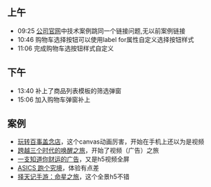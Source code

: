 ## 上午
* 09:25 [公司官网](http://www.kunding.net)中技术案例跳同一个链接问题,无以前案例链接
* 10:46 购物车选择按钮可以使用label for属性自定义选择按钮样式
* 11:06 完成购物车选按钮样式自定义

## 下午
* 13:40 补上了商品列表模板的筛选弹窗
* 15:06 加入购物车弹窗补上
## 案例
* [玩转百事盖念店](http://gainiandian.pepsi.com.cn/?utm_source=wechat&utm_medium=display&utm_content=timeline&wx=)，这个canvas动画厉害，开始在手机上还以为是视频
* [跨越三个时代的唤醒之旅](http://client.elloworld.cn/baidu/dueros/)，开始了视频（广告）之旅
* [一支知道你财运的广告](http://paipaidai.sonicboom.com.cn/?from=singlemessage&isappinstalled=0)，又是h5视频全屏
* [ASICS 跑个究境](http://www.asicscp.com/adventure/index.aspx?openid=oa7lGuHlzyQWm3BFSNa3U-7z4eLM&stamp=1500363238)，体验有点差
* [择天记手游：命星之旅](http://website.aleyoo.com/ztj_3/index.php)，这个全景h5不错
